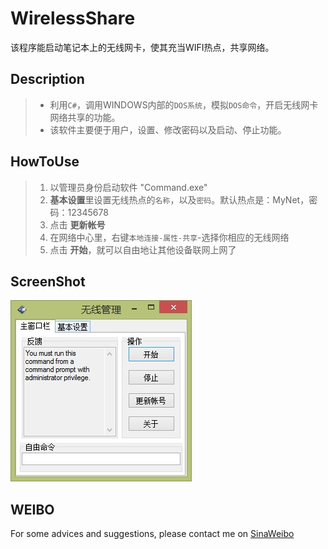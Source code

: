 WirelessShare
=============
该程序能启动笔记本上的无线网卡，使其充当WIFI热点，共享网络。

Description
-----------
> * 利用`C#`，调用WINDOWS内部的`DOS系统`，模拟`DOS命令`，开启无线网卡网络共享的功能。  
> * 该软件主要便于用户，设置、修改密码以及启动、停止功能。

HowToUse
--------
> 1. 以管理员身份启动软件 "Command.exe" 
> 2. **基本设置**里设置无线热点的`名称`，以及`密码`。默认热点是：MyNet，密码：12345678 
> 3. 点击 **更新帐号**  
> 4. 在网络中心里，右键`本地连接-属性-共享`-选择你相应的无线网络 
> 5. 点击 **开始**，就可以自由地让其他设备联网上网了

ScreenShot
----------
![无线共享](\无线共享图.jpg) 

WEIBO
------
For some advices and suggestions, please contact me on [SinaWeibo](
http://weibo.com/yangsonglove)